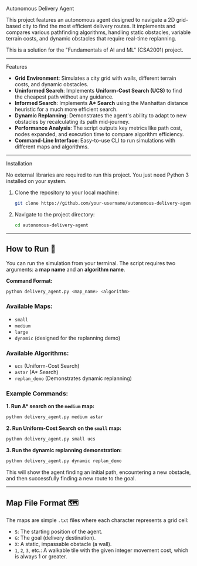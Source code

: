 Autonomous Delivery Agent 

This project features an autonomous agent designed to navigate a 2D grid-based city to find the most efficient delivery routes. It implements and compares various pathfinding algorithms, handling static obstacles, variable terrain costs, and dynamic obstacles that require real-time replanning.

This is a solution for the "Fundamentals of AI and ML" (CSA2001) project.

-----
 Features 

  * **Grid Environment**: Simulates a city grid with walls, different terrain costs, and dynamic obstacles.
  * **Uninformed Search**: Implements **Uniform-Cost Search (UCS)** to find the cheapest path without any guidance.
  * **Informed Search**: Implements **A\* Search** using the Manhattan distance heuristic for a much more efficient search.
  * **Dynamic Replanning**: Demonstrates the agent's ability to adapt to new obstacles by recalculating its path mid-journey.
  * **Performance Analysis**: The script outputs key metrics like path cost, nodes expanded, and execution time to compare algorithm efficiency.
  * **Command-Line Interface**: Easy-to-use CLI to run simulations with different maps and algorithms.

-----

Installation 

No external libraries are required to run this project. You just need Python 3 installed on your system.

1.  Clone the repository to your local machine:
    ```bash
    git clone https://github.com/your-username/autonomous-delivery-agent.git
    ```
2.  Navigate to the project directory:
    ```bash
    cd autonomous-delivery-agent
    ```

-----

## How to Run 🚀

You can run the simulation from your terminal. The script requires two arguments: a **map name** and an **algorithm name**.

**Command Format:**

```bash
python delivery_agent.py <map_name> <algorithm>
```

### **Available Maps:**

  * `small`
  * `medium`
  * `large`
  * `dynamic` (designed for the replanning demo)

### **Available Algorithms:**

  * `ucs` (Uniform-Cost Search)
  * `astar` (A\* Search)
  * `replan_demo` (Demonstrates dynamic replanning)

### **Example Commands:**

**1. Run A\* search on the `medium` map:**

```bash
python delivery_agent.py medium astar
```

**2. Run Uniform-Cost Search on the `small` map:**

```bash
python delivery_agent.py small ucs
```

**3. Run the dynamic replanning demonstration:**

```bash
python delivery_agent.py dynamic replan_demo
```

This will show the agent finding an initial path, encountering a new obstacle, and then successfully finding a new route to the goal.

-----

## Map File Format 🗺️

The maps are simple `.txt` files where each character represents a grid cell:

  * `S`: The starting position of the agent.
  * `G`: The goal (delivery destination).
  * `X`: A static, impassable obstacle (a wall).
  * `1`, `2`, `3`, etc.: A walkable tile with the given integer movement cost, which is always 1 or greater.
